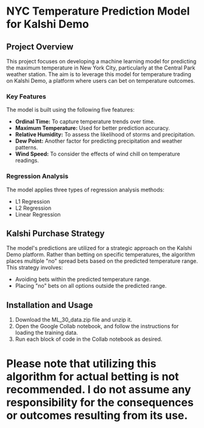 # NYC Temperature Prediction Model for Kalshi Demo

## Project Overview

This project focuses on developing a machine learning model for predicting the maximum temperature in New York City, particularly at the Central Park weather station. The aim is to leverage this model for temperature trading on Kalshi Demo, a platform where users can bet on temperature outcomes.

### Key Features

The model is built using the following five features:
- **Ordinal Time:** To capture temperature trends over time.
- **Maximum Temperature:** Used for better prediction accuracy.
- **Relative Humidity:** To assess the likelihood of storms and precipitation.
- **Dew Point:** Another factor for predicting precipitation and weather patterns.
- **Wind Speed:** To consider the effects of wind chill on temperature readings.

### Regression Analysis

The model applies three types of regression analysis methods:
- L1 Regression
- L2 Regression
- Linear Regression

## Kalshi Purchase Strategy

The model's predictions are utilized for a strategic approach on the Kalshi Demo platform. Rather than betting on specific temperatures, the algorithm places multiple "no" spread bets based on the predicted temperature range. This strategy involves:

- Avoiding bets within the predicted temperature range.
- Placing "no" bets on all options outside the predicted range.

## Installation and Usage
1. Download the ML_30_data.zip file and unzip it.
2. Open the Google Collab notebook, and follow the instructions for loading the training data.
3. Run each block of code in the Collab notebook as desired. 

# Please note that utilizing this algorithm for actual betting is not recommended. I do not assume any responsibility for the consequences or outcomes resulting from its use.

